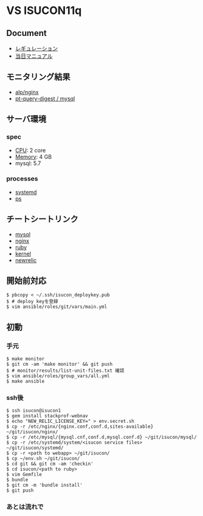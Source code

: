 # VS ISUCON11q

## Document
- [レギュレーション](https://isucon.net/archives/55854734.html)
- [当日マニュアル](https://gist.github.com/ockie1729/53589a0e8c979198b6231d8599153c70)

## モニタリング結果
- [alp/nginx](./monitor/results/alp.md)
- [pt-query-digest / mysql](./monitor/results/pt-query-digest.txt)

## サーバ環境
### spec
- [CPU](./monitor/results/lscpu.txt): 2 core
- [Memory](./monitor/results/free.txt): 4 GB
- mysql: 5.7

### processes
- [systemd](./monitor/results/list-unit-files.txt)
- [ps](./monitor/results/ps-aufx.txt)

## チートシートリンク
- [mysql](./prepare/mysql/README.md)
- [nginx](./prepare/nginx/README.md)
- [ruby](./prepare/ruby/README.md)
- [kernel](./prepare/kernel/README.md)
- [newrelic](./prepare/newrelic/README.md)

## 開始前対応
```
$ pbcopy < ~/.ssh/isucon_deploykey.pub
$ # deploy keyを登録
$ vim ansible/roles/git/vars/main.yml
```

## 初動
### 手元
```
$ make monitor
$ git cm -am 'make monitor' && git push
$ # monitor/results/list-unit-files.txt 確認
$ vim ansible/roles/group_vars/all.yml
$ make ansible
```

### ssh後
```
$ ssh isucon@isucon1
$ gem install stackprof-webnav
$ echo "NEW_RELIC_LICENSE_KEY=" > env.secret.sh
$ cp -r /etc/nginx/{nginx.conf,conf.d,sites-available} ~/git/isucon/nginx/
$ cp -r /etc/mysql/{mysql.cnf,conf.d,mysql.conf.d} ~/git/isucon/mysql/
$ cp -r /etc/systemd/system/<isucon service files> ~/git/isucon/systemd/
$ cp -r <path to webapp> ~/git/isucon/
$ cp ~/env.sh ~/git/isucon/
$ cd git && git cm -am 'checkin'
$ cd isucon/<path to ruby>
$ vim Gemfile
$ bundle
$ git cm -m 'bundle install'
$ git push
```

### あとは流れで
